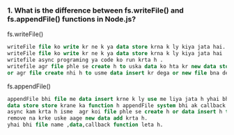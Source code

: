 ### 1. What is the difference between fs.writeFile() and fs.appendFile() functions in Node.js?
fs.writeFile()
```sql
writeFile file ko write kr ne k ya data store krna k ly kiya jata hai.
writeFile file ko write kr ne k ya data store krna k ly kiya jata hai 
writefile async programing ya code ko run krta h .
writefile agr file phle se create h to uska data ko hta kr new data store kra deta h.
or agr file create nhi h to usme data insert kr dega or new file bna dega.
```
fs.appendFile()
```sql
appendFile bhi file me data insert krne k ly use me liya jata h yhai bhi
data store store krane ka function h appendFile system bhi ak callback function leta h or
async kam krta h isme  agr koi file phle se create h or data insert h to use  data ko 
remove na krke uske aage new data add krta h.
yhai bhi file name ,data,callback function leta h.
```
